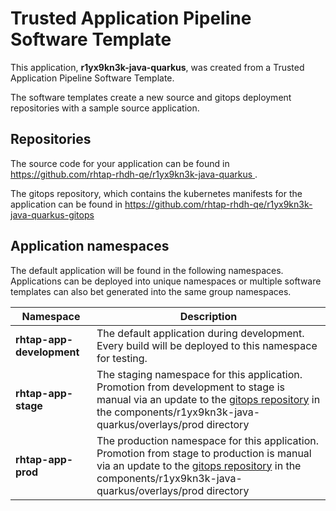 # Trusted Application Pipeline Software Template

This application, **r1yx9kn3k-java-quarkus**, was created from a Trusted Application Pipeline Software Template.

The software templates create a new source and gitops deployment repositories with a sample source application. 

## Repositories

The source code for your application can be found in [https://github.com/rhtap-rhdh-qe/r1yx9kn3k-java-quarkus ](https://github.com/rhtap-rhdh-qe/r1yx9kn3k-java-quarkus ).
 
The gitops repository, which contains the kubernetes manifests for the application can be found in 
[https://github.com/rhtap-rhdh-qe/r1yx9kn3k-java-quarkus-gitops ](https://github.com/rhtap-rhdh-qe/r1yx9kn3k-java-quarkus-gitops ) 

## Application namespaces 

The default application will be found in the following namespaces. Applications can be deployed into unique namespaces or multiple software templates can also bet generated into the same group namespaces.  

|  Namespace   |  Description   |  
| -------- | -------- |   
| **rhtap-app-development** | The default application during development. Every build will be deployed to this namespace for testing. | 
| **rhtap-app-stage** | The staging namespace for this application. Promotion from development to stage is manual via an update to the [gitops repository](https://github.com/rhtap-rhdh-qe/r1yx9kn3k-java-quarkus-gitops ) in the components/r1yx9kn3k-java-quarkus/overlays/prod directory |  
| **rhtap-app-prod** | The production namespace for this application. Promotion from stage to production is manual via an update to the [gitops repository](https://github.com/rhtap-rhdh-qe/r1yx9kn3k-java-quarkus-gitops ) in the components/r1yx9kn3k-java-quarkus/overlays/prod directory | 